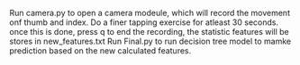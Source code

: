 Run camera.py to open a camera modeule, which will record the movement onf thumb and index. Do a finer tapping exercise for atleast 30 seconds.
once this is done, press q to end the recording, the statistic features will be stores in new_features.txt
Run Final.py to run decision tree model to mamke prediction based on the new calculated features.
